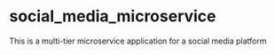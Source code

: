 # social_media_microservice
This is a multi-tier microservice application for a social media platform
